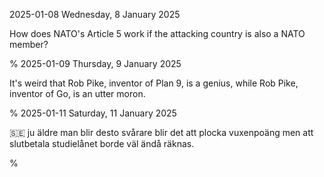 2025-01-08 Wednesday,  8 January 2025

How does NATO's Article 5 work if the attacking country is also a NATO member?

%
2025-01-09 Thursday,  9 January 2025

It's weird that Rob Pike, inventor of Plan 9, is a genius, while Rob Pike, inventor of Go, is an utter moron. 

%
2025-01-11 Saturday, 11 January 2025

&#x1F1F8;&#x1F1EA; ju äldre man blir desto svårare blir det att plocka vuxenpoäng men att slutbetala studielånet borde väl ändå räknas.

%
